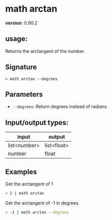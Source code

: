 # math arctan

**version**: 0.90.2

## **usage**:

Returns the arctangent of the number.

## Signature

`> math arctan --degrees`

## Parameters

- `--degrees`: Return degrees instead of radians

## Input/output types:

| input          | output        |
| -------------- | ------------- |
| list\<number\> | list\<float\> |
| number         | float         |

## Examples

Get the arctangent of 1

```bash
> 1 | math arctan
```

Get the arctangent of -1 in degrees

```bash
> -1 | math arctan --degrees
```
